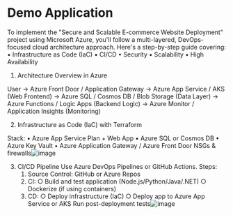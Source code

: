 # Demo Application

To implement the "Secure and Scalable E-commerce Website Deployment" project using Microsoft Azure, you'll follow a multi-layered, DevOps-focused cloud architecture approach. Here's a step-by-step guide covering:
	• Infrastructure as Code (IaC)
	• CI/CD
	• Security
	• Scalability
	• High Availability

 1. Architecture Overview in Azure

User -> Azure Front Door / Application Gateway
      -> Azure App Service / AKS (Web Frontend)
      -> Azure SQL / Cosmos DB / Blob Storage (Data Layer)
      -> Azure Functions / Logic Apps (Backend Logic)
      -> Azure Monitor / Application Insights (Monitoring)

2. Infrastructure as Code (IaC) with Terraform

Stack: 
	• Azure App Service Plan + Web App
	• Azure SQL or Cosmos DB
	• Azure Key Vault
	• Azure Application Gateway / Azure Front Door
NSGs & firewalls![image](https://github.com/user-attachments/assets/21c93d62-f3c9-436a-9b26-25503020907e)

3. CI/CD Pipeline
Use Azure DevOps Pipelines or GitHub Actions.
Steps:
	1. Source Control: GitHub or Azure Repos
	2. CI:
		○ Build and test application (Node.js/Python/Java/.NET)
		○ Dockerize (if using containers)
	3. CD:
		○ Deploy infrastructure (IaC)
		○ Deploy app to Azure App Service or AKS
Run post-deployment tests![image](https://github.com/user-attachments/assets/dd42d1eb-b7b2-4ecd-a2c4-56f8d0f81f4c)

